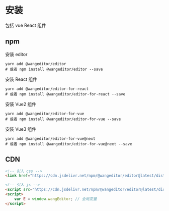 # 安装

包括 vue React 组件

## npm

安装 editor

```shell
yarn add @wangeditor/editor
# 或者 npm install @wangeditor/editor --save
```

安装 React 组件

```shell
yarn add @wangeditor/editor-for-react
# 或者 npm install @wangeditor/editor-for-react --save
```

安装 Vue2 组件

```shell
yarn add @wangeditor/editor-for-vue
# 或者 npm install @wangeditor/editor-for-vue --save
```

安装 Vue3 组件

```shell
yarn add @wangeditor/editor-for-vue@next
# 或者 npm install @wangeditor/editor-for-vue@next --save
```

## CDN

```html
<!-- 引入 css -->
<link href="https://cdn.jsdelivr.net/npm/@wangeditor/editor@latest/dist/css/style.css" rel="stylesheet">

<!-- 引入 js -->
<script src="https://cdn.jsdelivr.net/npm/@wangeditor/editor@latest/dist/index.min.js"></script>
<script>
    var E = window.wangEditor; // 全局变量
</script>
```
